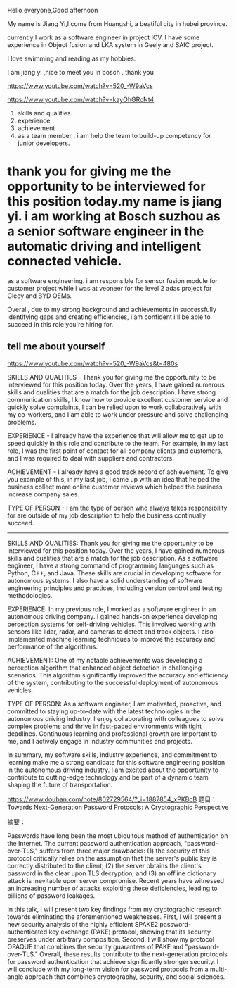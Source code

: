 Hello everyone,Good afternoon

My name is Jiang Yi,I come from Huangshi, a beatiful city in hubei province.

currently I work as a software engineer in project ICV.
I have some experience in Object fusion and  LKA  system 
in Geely and SAIC project.

I love swimming and reading as my hobbies.

I am jiang yi ,nice to meet you in bosch . thank you


https://www.youtube.com/watch?v=520_-W9aVcs

https://www.youtube.com/watch?v=kayOhGRcNt4

1. skills and qualities 
2. experience
3. achievement
4. as a team member , i am help the team to build-up competency for junior developers.

 # thank you for giving me the opportunity to be interviewed for this position today.my name is jiang yi. i am working at Bosch suzhou as a senior software engineer in the automatic driving and intelligent connected vehicle.
 as a software engineering. i am responsible for sensor fusion module for customer project while i was at veoneer for the level 2 adas project for Gleey and  BYD OEMs.

 Overall, due to my strong background and achievements in successfully identifying gaps and creating efficiencies, i am confident i'll be able to succeed in this role you're hiring for.


## tell me about yourself 
https://www.youtube.com/watch?v=520_-W9aVcs&t=480s

SKILLS AND QUALITIES - Thank you for giving me the opportunity to be 
interviewed for this position today. Over the years, I have gained numerous skills and 
qualities that are a match for the job description. I have strong communication 
skills, I know how to provide excellent customer service and quickly solve 
complaints, I can be relied upon to work collaboratively with my co-workers, and 
I am able to work under pressure and solve challenging problems. 

EXPERIENCE - I already have the experience that will allow me to get up to speed 
quickly in this role and contribute to the team. For example, in my last role, I was the first point of contact for all company clients and customers, and I was required to 
deal with suppliers and contractors. 

ACHIEVEMENT - I already have a good track record of achievement. To give you 
example of this, in my last job, I came up with an idea that helped the business 
collect more online customer reviews which helped the business 
increase company sales. 

TYPE OF PERSON - I am the type of person who always takes responsibility for 
are outside of my job description to help the business continually succeed.

---

SKILLS AND QUALITIES:
Thank you for giving me the opportunity to be interviewed for this position today. Over the years, I have gained numerous skills and 
qualities that are a match for the job description.
As a software engineer, I have a strong command of programming languages such as Python, C++, and Java. These skills are crucial in developing software for autonomous systems. I also have a solid understanding of software engineering principles and practices, including version control and testing methodologies.

EXPERIENCE:
In my previous role, I worked as a software engineer in an autonomous driving company. I gained hands-on experience developing perception systems for self-driving vehicles. This involved working with sensors like lidar, radar, and cameras to detect and track objects. I also implemented machine learning techniques to improve the accuracy and performance of the algorithms.

ACHIEVEMENT:
One of my notable achievements was developing a perception algorithm that enhanced object detection in challenging scenarios. This algorithm significantly improved the accuracy and efficiency of the system, contributing to the successful deployment of autonomous vehicles.

TYPE OF PERSON:
As a software engineer, I am motivated, proactive, and committed to staying up-to-date with the latest technologies in the autonomous driving industry. I enjoy collaborating with colleagues to solve complex problems and thrive in fast-paced environments with tight deadlines. Continuous learning and professional growth are important to me, and I actively engage in industry communities and projects.

In summary, my software skills, industry experience, and commitment to learning make me a strong candidate for this software engineering position in the autonomous driving industry. I am excited about the opportunity to contribute to cutting-edge technology and be part of a dynamic team shaping the future of transportation.


https://www.douban.com/note/802729564/?_i=1887854_xPKBcB
题目： Towards Next-Generation Password Protocols: A Cryptographic Perspective

摘要：

Passwords have long been the most ubiquitous method of authentication on the Internet. The current password authentication approach, "password-over-TLS," suffers from three major drawbacks: (1) the security of this protocol critically relies on the assumption that the server's public key is correctly distributed to the client; (2) the server obtains the client's password in the clear upon TLS decryption;  and (3) an offline dictionary attack is inevitable upon server  compromise. Recent years have witnessed an increasing number of attacks exploiting these deficiencies, leading to billions of password leakages.

In this talk, I will present two key findings from my cryptographic research towards eliminating the aforementioned weaknesses. First, I  will present a new security analysis of the highly efficient SPAKE2 password-authenticated key exchange (PAKE) protocol, showing that its security preserves under arbitrary composition. Second, I will show my  protocol OPAQUE that combines the security guarantees of PAKE and  "password-over-TLS." Overall, these results contribute to the next-generation protocols for password authentication that achieve significantly stronger security. I will conclude with my long-term vision for password protocols from a multi-angle approach that combines cryptography, security, and social sciences.



